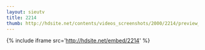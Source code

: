 ```yaml
---
layout: sieutv
title: 2214
thumb: http://hdsite.net/contents/videos_screenshots/2000/2214/preview_360p.mp4.jpg
---
```

{% include iframe src='http://hdsite.net/embed/2214' %}
 
